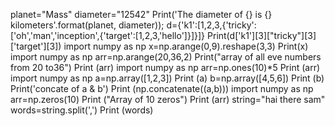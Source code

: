 planet="Mass"
diameter="12542"
Print('The diameter of {} is {} kilometers'.format(planet, diameter));
d={'k1':[1,2,3,{'tricky':['oh','man','inception',{'target':[1,2,3,'hello']}]}]}
Print(d['k1'][3]["tricky"][3]['target'][3])
import numpy as np
x=np.arange(0,9).reshape(3,3)
Print(x)
import numpy as np
arr=np.arange(20,36,2)
Print("array of all eve numbers from 20 to36")
Print (arr)
import numpy as np
arr=np.ones(10)*5
Print (arr)
import numpy as np
a=np.array([1,2,3])
Print (a)
b=np.array([4,5,6])
Print (b)
Print('concate of a & b')
Print (np.concatenate((a,b)))
import numpy as np
arr=np.zeros(10)
Print ("Array of 10 zeros")
Print (arr)
string="hai there sam"
words=string.split(',')
Print (words)
